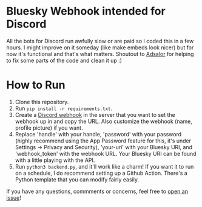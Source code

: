 # Bluesky Webhook intended for Discord
All the bots for Discord run awfully slow or are paid so I coded this in a few hours. I might improve on it someday (like make embeds look nicer) but for now it's functional and that's what matters.
Shoutout to [Adsalor](https://github.com/adsalor) for helping to fix some parts of the code and clean it up :)
# How to Run
1. Clone this repository.
2. Run `pip install -r requirements.txt`.
3. Create a [Discord webhook](https://support.discord.com/hc/en-us/articles/228383668-Intro-to-Webhooks) in the server that you want to set the webhook up in and copy the URL. Also customize the webhook (name, profile picture) if you want.
4. Replace 'handle' with your handle, 'password' with your password (highly recommend using the App Password feature for this, it's under Settings -> Privacy and Security), 'your-uri' with your Bluesky URI, and 'webhook_token' with the webhook URL. Your Bluesky URI can be found with a little playing with the API.
5. Run `python3 backend.py`, and it'll work like a charm! If you want it to run on a schedule, I do recommend setting up a Github Action. There's a Python template that you can modify fairly easily. 

If you have any questions, commments or concerns, feel free to [open an issue](https://github.com/nazime1/bluesky-webhook-code/issues/new?template=Blank+issue)!
